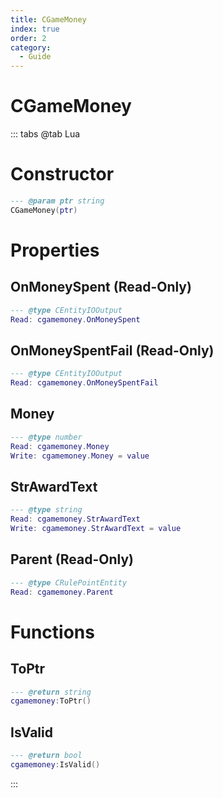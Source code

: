 ```yaml
---
title: CGameMoney
index: true
order: 2
category:
  - Guide
---
```


# CGameMoney

::: tabs
@tab Lua
# Constructor
```lua
--- @param ptr string
CGameMoney(ptr)
```
# Properties
## OnMoneySpent (Read-Only)
```lua
--- @type CEntityIOOutput
Read: cgamemoney.OnMoneySpent
```
## OnMoneySpentFail (Read-Only)
```lua
--- @type CEntityIOOutput
Read: cgamemoney.OnMoneySpentFail
```
## Money 
```lua
--- @type number
Read: cgamemoney.Money
Write: cgamemoney.Money = value
```
## StrAwardText 
```lua
--- @type string
Read: cgamemoney.StrAwardText
Write: cgamemoney.StrAwardText = value
```
## Parent (Read-Only)
```lua
--- @type CRulePointEntity
Read: cgamemoney.Parent
```
# Functions
## ToPtr
```lua
--- @return string
cgamemoney:ToPtr()
```
## IsValid
```lua
--- @return bool
cgamemoney:IsValid()
```

:::